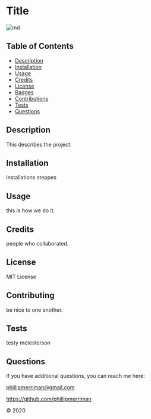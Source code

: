 # Title

![md](https://img.shields.io/badge/license-MIT&nbsp;License-success)

## Table of Contents

- [Description](#description)
- [Installation](#installation)
- [Usage](#usage)
- [Credits](#credits)
- [License](#license)
- [Badges](#badges)
- [Contributions](#contributing)
- [Tests](#tests)
- [Questions](#questions)


## Description
This describes the project.


## Installation
installations steppes

## Usage
this is how we do it.

## Credits
people who collaborated.

## License
MIT License 

## Contributing
be nice to one another.   

## Tests
testy mctesterson

## Questions
If you have additional questions, you can reach me here:

phillipmerriman@gmail.com

https://github.com/phillipmerriman

© 2020